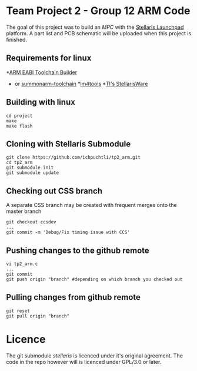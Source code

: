 Team Project 2 - Group 12 ARM Code
==================================

The goal of this project was to build an *MPC* with the [Stellaris Launchpad](http://ti.com/stellaris-launchpad) platform. A part list and PCB schematic will be uploaded when this project is finished.

Requirements for linux
----------------------
    
*[ARM EABI Toolchain Builder](https://github.com/jsnyder/arm-eabi-toolchain)
* or [summonarm-toolchain](https://github.com/esden/summon-arm-toolchain)
*[lm4tools](https://github.com/utzig/lm4tools)
*[TI's StellarisWare](https://github.com/yuvadm/stellaris)


Building with linux
-------------------

    cd project
    make
    make flash


Cloning with Stellaris Submodule
--------------------------------

    git clone https://github.com/ichpuchtli/tp2_arm.git
    cd tp2_arm
    git submodule init
    git submodule update


Checking out CSS branch
-----------------------

A separate CSS branch may be created with frequent merges onto the master branch

    git checkout ccsdev
    ...
    git commit -m 'Debug/Fix timing issue with CCS'


Pushing changes to the github remote
------------------------------------

    vi tp2_arm.c
    ...
    git commit
    git push origin "branch" #depending on which branch you checked out

Pulling changes from github remote
----------------------------------

    git reset
    git pull origin "branch"


Licence
=======
The git submodule *stellaris* is licenced under it's original agreement. The code in the repo however will is licenced under GPL/3.0 or later.

